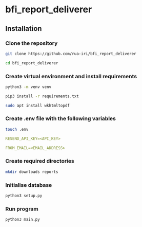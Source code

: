 # bfi_report_deliverer

## Installation

### Clone the repository
```bash 
git clone https://github.com/rua-iri/bfi_report_deliverer

cd bfi_report_deliverer
```


### Create virtual environment and install requirements

```bash
python3 -m venv venv

pip3 install -r requirements.txt

sudo apt install wkhtmltopdf
```

### Create .env file with the following variables
```bash
touch .env
```

```yaml
RESEND_API_KEY=<API_KEY>

FROM_EMAIL=<EMAIL_ADDRESS>
```

### Create required directories
```bash
mkdir downloads reports
```

### Initialise database
```bash
python3 setup.py
```


### Run program

```bash 
python3 main.py
```

